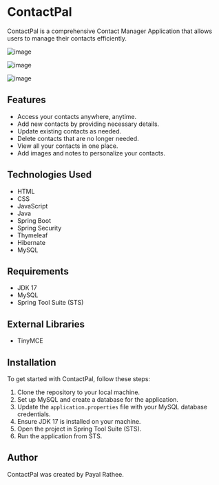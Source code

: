 # ContactPal

ContactPal is a comprehensive Contact Manager Application that allows users to manage their contacts efficiently.

![image](https://github.com/payalrathee/ContactPal/assets/68552642/fa430372-6b07-4997-bc56-2ab885120c77)

![image](https://github.com/payalrathee/ContactPal/assets/68552642/5d6fb149-5602-4969-b199-967a185038ba)

![image](https://github.com/payalrathee/ContactPal/assets/68552642/c234b74f-24a6-4e51-b31b-295e1c5708d5)

## Features

- Access your contacts anywhere, anytime.
- Add new contacts by providing necessary details.
- Update existing contacts as needed.
- Delete contacts that are no longer needed.
- View all your contacts in one place.
- Add images and notes to personalize your contacts.

## Technologies Used

- HTML
- CSS
- JavaScript
- Java
- Spring Boot
- Spring Security
- Thymeleaf
- Hibernate
- MySQL

## Requirements

- JDK 17
- MySQL
- Spring Tool Suite (STS)

## External Libraries

- TinyMCE

## Installation

To get started with ContactPal, follow these steps:

1. Clone the repository to your local machine.
2. Set up MySQL and create a database for the application.
3. Update the `application.properties` file with your MySQL database credentials.
4. Ensure JDK 17 is installed on your machine.
5. Open the project in Spring Tool Suite (STS).
6. Run the application from STS.

## Author

ContactPal was created by Payal Rathee.
